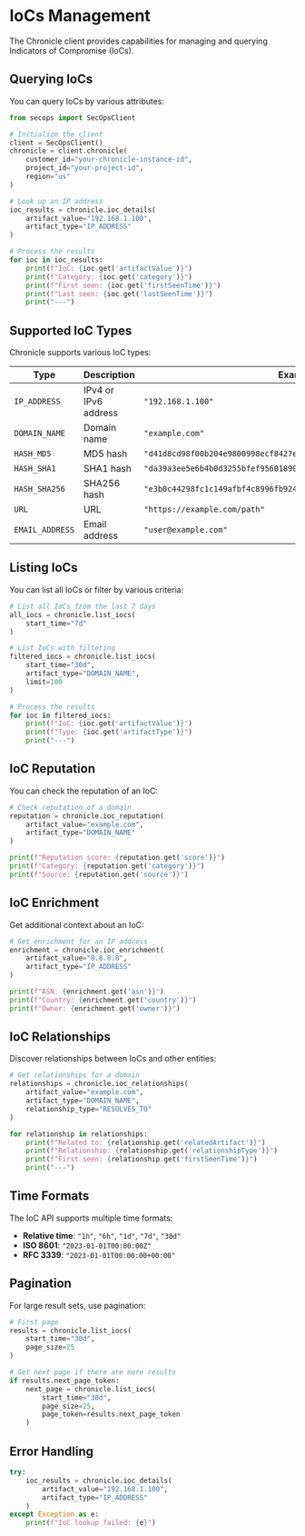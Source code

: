 # IoCs Management

The Chronicle client provides capabilities for managing and querying Indicators of Compromise (IoCs).

## Querying IoCs

You can query IoCs by various attributes:

```python
from secops import SecOpsClient

# Initialize the client
client = SecOpsClient()
chronicle = client.chronicle(
    customer_id="your-chronicle-instance-id",
    project_id="your-project-id",
    region="us"
)

# Look up an IP address
ioc_results = chronicle.ioc_details(
    artifact_value="192.168.1.100",
    artifact_type="IP_ADDRESS"
)

# Process the results
for ioc in ioc_results:
    print(f"IoC: {ioc.get('artifactValue')}")
    print(f"Category: {ioc.get('category')}")
    print(f"First seen: {ioc.get('firstSeenTime')}")
    print(f"Last seen: {ioc.get('lastSeenTime')}")
    print("---")
```

## Supported IoC Types

Chronicle supports various IoC types:

| Type | Description | Example |
|------|-------------|---------|
| `IP_ADDRESS` | IPv4 or IPv6 address | `"192.168.1.100"` |
| `DOMAIN_NAME` | Domain name | `"example.com"` |
| `HASH_MD5` | MD5 hash | `"d41d8cd98f00b204e9800998ecf8427e"` |
| `HASH_SHA1` | SHA1 hash | `"da39a3ee5e6b4b0d3255bfef95601890afd80709"` |
| `HASH_SHA256` | SHA256 hash | `"e3b0c44298fc1c149afbf4c8996fb92427ae41e4649b934ca495991b7852b855"` |
| `URL` | URL | `"https://example.com/path"` |
| `EMAIL_ADDRESS` | Email address | `"user@example.com"` |

## Listing IoCs

You can list all IoCs or filter by various criteria:

```python
# List all IoCs from the last 7 days
all_iocs = chronicle.list_iocs(
    start_time="7d"
)

# List IoCs with filtering
filtered_iocs = chronicle.list_iocs(
    start_time="30d",
    artifact_type="DOMAIN_NAME",
    limit=100
)

# Process the results
for ioc in filtered_iocs:
    print(f"IoC: {ioc.get('artifactValue')}")
    print(f"Type: {ioc.get('artifactType')}")
    print("---")
```

## IoC Reputation

You can check the reputation of an IoC:

```python
# Check reputation of a domain
reputation = chronicle.ioc_reputation(
    artifact_value="example.com",
    artifact_type="DOMAIN_NAME"
)

print(f"Reputation score: {reputation.get('score')}")
print(f"Category: {reputation.get('category')}")
print(f"Source: {reputation.get('source')}")
```

## IoC Enrichment

Get additional context about an IoC:

```python
# Get enrichment for an IP address
enrichment = chronicle.ioc_enrichment(
    artifact_value="8.8.8.8",
    artifact_type="IP_ADDRESS"
)

print(f"ASN: {enrichment.get('asn')}")
print(f"Country: {enrichment.get('country')}")
print(f"Owner: {enrichment.get('owner')}")
```

## IoC Relationships

Discover relationships between IoCs and other entities:

```python
# Get relationships for a domain
relationships = chronicle.ioc_relationships(
    artifact_value="example.com",
    artifact_type="DOMAIN_NAME",
    relationship_type="RESOLVES_TO"
)

for relationship in relationships:
    print(f"Related to: {relationship.get('relatedArtifact')}")
    print(f"Relationship: {relationship.get('relationshipType')}")
    print(f"First seen: {relationship.get('firstSeenTime')}")
    print("---")
```

## Time Formats

The IoC API supports multiple time formats:

- **Relative time**: `"1h"`, `"6h"`, `"1d"`, `"7d"`, `"30d"`
- **ISO 8601**: `"2023-01-01T00:00:00Z"`
- **RFC 3339**: `"2023-01-01T00:00:00+00:00"`

## Pagination

For large result sets, use pagination:

```python
# First page
results = chronicle.list_iocs(
    start_time="30d",
    page_size=25
)

# Get next page if there are more results
if results.next_page_token:
    next_page = chronicle.list_iocs(
        start_time="30d",
        page_size=25,
        page_token=results.next_page_token
    )
```

## Error Handling

```python
try:
    ioc_results = chronicle.ioc_details(
        artifact_value="192.168.1.100",
        artifact_type="IP_ADDRESS"
    )
except Exception as e:
    print(f"IoC lookup failed: {e}")
```
